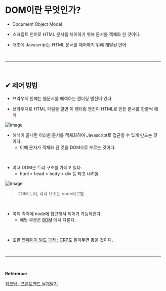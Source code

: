 # DOM이란 무엇인가?
- Document Object Model

- 스크립트 언어로 HTML 문서를 제어하기 위해 문서를 객체화 한 것이다.

- 애초에 Javascript는 HTML 문서를 제어하기 위해 개발된 언어
<br>
<hr>
<br>

## ✔ 제어 방법
- 브라우저 안에는 웹문서를 해석하는 렌더링 엔진이 있다.

- 브라우저로 HTML 파일을 열면 이 렌더링 엔진이 HTML로 만든 문서를 한줄씩 해석

![image](https://github.com/yejun95/Today-I-Learned/assets/121341413/cafb1046-9777-4d31-b757-e6daf6ddf1c2)
<br>

- 해석이 끝나면 이러한 문서를 객체화하여 Javascript로 접근할 수 있게 만드는 것이다.
  - 이때 문서가 객체화 된 것을 DOM으로 부르는 것이다.
<br>

- 이때 DOM은 트리 구조를 가지고 있다.
  - html > head > body > div 등 타고 내려옴

![image](https://github.com/yejun95/Today-I-Learned/assets/121341413/c749bd78-04a7-4943-9b19-0b41d55cea79)
> DOM 트리, 각각 요소는 node라고함
<br>

- 이제 각각에 node에 접근해서 제어가 가능해진다.
  - 해당 부분은 [BOM](https://github.com/yejun95/Today-I-Learned/blob/master/Javascript/BOM%EC%9D%B4%EB%9E%80.md) 에서 다룬다.
<br>

- 또한 [웹페이지 빌드 과정 : CRP]()도 알아두면 좋을 것이다.
<br>
<hr>
<br>

**Reference**<br>

[짐코딩 : 프론트엔드 날개달기](https://www.inflearn.com/course/%ED%94%84%EB%A1%A0%ED%8A%B8%EC%97%94%EB%93%9C-%EB%82%A0%EA%B0%9C%EB%8B%AC%EA%B8%B0/dashboard)
